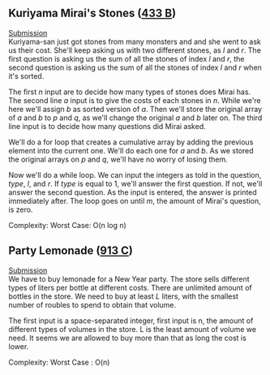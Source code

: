 ## Kuriyama Mirai's Stones ([433 B](http://codeforces.com/contest/433/problem/B))  
[Submission](http://codeforces.com/contest/433/submission/45176002)  
Kuriyama-san just got stones from many monsters and and she went to ask us their cost. She'll keep asking us with two different stones, as *l* and *r*. The first question is asking us the sum of all the stones of index *l* and *r*, the second question is asking us the sum of all the stones of index *l* and *r* when it's sorted.

The first *n* input are to decide how many types of stones does Mirai has. The second line *a* input is to give the costs of each stones in *n*. While we're here we'll assign *b* as sorted version of *a*. Then we'll store the original array of *a* and *b* to *p* and *q*, as we'll change the original *a* and *b* later on. The third line input is to decide how many questions did Mirai asked.

We'll do a for loop that creates a cumulative array by adding the previous element into the current one. We'll do each one for *a* and *b*. As we stored the original arrays on *p* and *q*, we'll have no worry of losing them.

Now we'll do a while loop. We can input the integers as told in the question, *type*, *l*, and *r*. If *type* is equal to 1, we'll answer the first question. If not, we'll answer the second question. As the input is entered, the answer is printed immediately after. The loop goes on until *m*, the amount of Mirai's question, is zero.

Complexity: Worst Case: O(n log n)

## Party Lemonade ([913 C](http://codeforces.com/contest/913/problem/C))  
[Submission](http://codeforces.com/contest/913/submission/45177614)  
We have to buy lemonade for a New Year party. The store sells different types of liters per bottle at different costs. There are unlimited amount of bottles in the store. We need to buy at least *L* liters, with the smallest number of roubles to spend to obtain that volume.

The first input is a space-separated integer, first input is n, the amount of different types of volumes in the store. L is the least amount of volume we need. It seems we are allowed to buy more than that as long the cost is lower.

Complexity: Worst Case : O(n)
